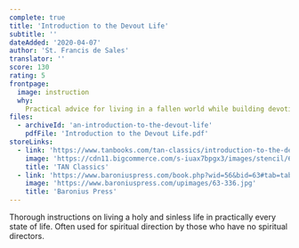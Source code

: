 ```yaml
---
complete: true
title: 'Introduction to the Devout Life'
subtitle: ''
dateAdded: '2020-04-07'
author: 'St. Francis de Sales'
translator: ''
score: 130
rating: 5
frontpage:
  image: instruction
  why:
    Practical advice for living in a fallen world while building devotion and avoiding sin, useful both for those new to the faith and those looking to reinvigorate their spiritual life.
files:
  - archiveId: 'an-introduction-to-the-devout-life'
    pdfFile: 'Introduction to the Devout Life.pdf'
storeLinks:
  - link: 'https://www.tanbooks.com/tan-classics/introduction-to-the-devout-life.html'
    image: 'https://cdn11.bigcommerce.com/s-iuax7bpgx3/images/stencil/640w/products/1261/1926/An-Introduction-to-the-Devout-Life-cover-1-TC1253__82248.1595444682.jpg?c=1'
    title: 'TAN Classics'
  - link: 'https://www.baroniuspress.com/book.php?wid=56&bid=63#tab=tab-1'
    image: 'https://www.baroniuspress.com/upimages/63-336.jpg'
    title: 'Baronius Press'
---
```


Thorough instructions on living a holy and sinless life in practically every state of life. Often used for spiritual direction by those who have no spiritual directors.
